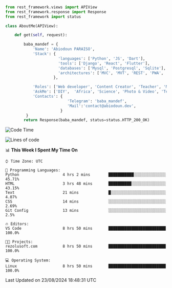 ###
```python
from rest_framework.views import APIView
from rest_framework.response import Response
from rest_framework import status

class AboutMe(APIView):

    def get(self, request):

        baba_mandef = {
            'Name': 'Abiodoun PARAISO',
            'Stack': {
                       'languages': ['Python', 'JS', 'Dart'],
                       'tools': ['Django', 'React', 'Flutter'],
                       'databases': ['Mysql', 'Postgresql', 'Sqlite'],
                       'architectures': ['MVC', 'MVT', 'REST', 'PWA', 'SPA', 'MicroServices']
                     },

            'Roles': ['Web developer', 'Content Creator', 'Teacher', 'Mentor'],
            'AskMe': ['DIY',  'Africa', 'Science', 'Photo & Video', 'Tech'],
            'Contacts': {
                           'Telegram': 'baba_mandef',
                           'Mail':'contact@abiodoun.dev',
                        }
         }
        return Response(baba_mandef, status=status.HTTP_200_OK)

```                    

<!--START_SECTION:waka-->
![Code Time](http://img.shields.io/badge/Code%20Time-1%2C130%20hrs%2016%20mins-blue)

![Lines of code](https://img.shields.io/badge/From%20Hello%20World%20I%27ve%20Written-420%20Thousand%20lines%20of%20code-blue)

📊 **This Week I Spent My Time On** 

```text
⌚︎ Time Zone: UTC

💬 Programming Languages: 
Python                   4 hrs 2 mins        ███████████░░░░░░░░░░░░░░   45.71% 
HTML                     3 hrs 48 mins       ██████████░░░░░░░░░░░░░░░   43.15% 
Text                     21 mins             █░░░░░░░░░░░░░░░░░░░░░░░░   4.07% 
CSS                      14 mins             ░░░░░░░░░░░░░░░░░░░░░░░░░   2.69% 
Git Config               13 mins             ░░░░░░░░░░░░░░░░░░░░░░░░░   2.5%

🔥 Editors: 
VS Code                  8 hrs 50 mins       █████████████████████████   100.0%

🐱‍💻 Projects: 
rezolusoft.com           8 hrs 50 mins       █████████████████████████   100.0%

💻 Operating System: 
Linux                    8 hrs 50 mins       █████████████████████████   100.0%

```


 Last Updated on 23/08/2024 18:48:31 UTC
<!--END_SECTION:waka-->
